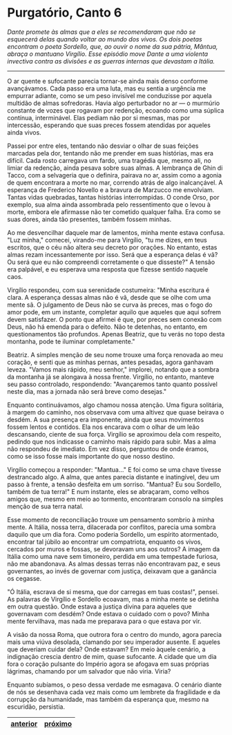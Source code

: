 # Purgatório, Canto 6

_Dante promete às almas que a eles se recomendaram que não se esquecerá delas quando voltar ao mundo dos vivos. Os dois poetas encontram o poeta Sordello, que, ao ouvir o nome da sua pátria, Mântua, abraça o mantuano Virgílio. Esse episódio move Dante a uma violenta invectiva contra as divisões e as guerras internas que devastam a Itália._

---

O ar quente e sufocante parecia tornar-se ainda mais denso conforme avançávamos. Cada passo era uma luta, mas eu sentia a urgência me empurrar adiante, como se um peso invisível me conduzisse por aquela multidão de almas sofredoras. Havia algo perturbador no ar — o murmúrio constante de vozes que rogavam por redenção, ecoando como uma súplica contínua, interminável. Elas pediam não por si mesmas, mas por intercessão, esperando que suas preces fossem atendidas por aqueles ainda vivos.

Passei por entre eles, tentando não desviar o olhar de suas feições marcadas pela dor, tentando não me prender em suas histórias, mas era difícil. Cada rosto carregava um fardo, uma tragédia que, mesmo ali, no limiar da redenção, ainda pesava sobre suas almas. A lembrança de Ghin di Tacco, com a selvageria que o definira, pairava no ar, assim como a agonia de quem encontrara a morte no mar, correndo atrás de algo inalcançável. A esperança de Frederico Novello e a bravura de Marzucco me envolviam. Tantas vidas quebradas, tantas histórias interrompidas. O conde Orso, por exemplo, sua alma ainda assombrada pelo ressentimento que o levou à morte, embora ele afirmasse não ter cometido qualquer falha. Era como se suas dores, ainda tão presentes, também fossem minhas.

Ao me desvencilhar daquele mar de lamentos, minha mente estava confusa. "Luz minha," comecei, virando-me para Virgílio, "tu me dizes, em teus escritos, que o céu não altera seu decreto por orações. No entanto, estas almas rezam incessantemente por isso. Será que a esperança delas é vã? Ou será que eu não compreendi corretamente o que disseste?" A tensão era palpável, e eu esperava uma resposta que fizesse sentido naquele caos.

Virgílio respondeu, com sua serenidade costumeira: "Minha escritura é clara. A esperança dessas almas não é vã, desde que se olhe com uma mente sã. O julgamento de Deus não se curva às preces, mas o fogo do amor pode, em um instante, completar aquilo que aqueles que aqui sofrem devem satisfazer. O ponto que afirmei é que, por preces sem conexão com Deus, não há emenda para o defeito. Não te detenhas, no entanto, em questionamentos tão profundos. Apenas Beatriz, que tu verás no topo desta montanha, pode te iluminar completamente."

Beatriz. A simples menção de seu nome trouxe uma força renovada ao meu coração, e senti que as minhas pernas, antes pesadas, agora ganhavam leveza. "Vamos mais rápido, meu senhor," implorei, notando que a sombra da montanha já se alongava à nossa frente. Virgílio, no entanto, manteve seu passo controlado, respondendo: "Avançaremos tanto quanto possível neste dia, mas a jornada não será breve como desejas."

Enquanto continuávamos, algo chamou nossa atenção. Uma figura solitária, à margem do caminho, nos observava com uma altivez que quase beirava o desdém. A sua presença era imponente, ainda que seus movimentos fossem lentos e contidos. Ela nos encarava com o olhar de um leão descansando, ciente de sua força. Virgílio se aproximou dela com respeito, pedindo que nos indicasse o caminho mais rápido para subir. Mas a alma não respondeu de imediato. Em vez disso, perguntou de onde éramos, como se isso fosse mais importante do que nosso destino.

Virgílio começou a responder: "Mantua..." E foi como se uma chave tivesse destrancado algo. A alma, que antes parecia distante e inatingível, deu um passo à frente, a tensão desfeita em um sorriso. "Mantua? Eu sou Sordello, também de tua terra!" E num instante, eles se abraçaram, como velhos amigos que, mesmo em meio ao tormento, encontraram consolo na simples menção de sua terra natal.

Esse momento de reconciliação trouxe um pensamento sombrio à minha mente. A Itália, nossa terra, dilacerada por conflitos, parecia uma sombra daquilo que um dia fora. Como poderia Sordello, um espírito atormentado, encontrar tal júbilo ao encontrar um compatriota, enquanto os vivos, cercados por muros e fossas, se devoravam uns aos outros? A imagem da Itália como uma nave sem timoneiro, perdida em uma tempestade furiosa, não me abandonava. As almas dessas terras não encontravam paz, e seus governantes, ao invés de governar com justiça, deixavam que a ganância os cegasse.

"Ó Itália, escrava de si mesma, que dor carregas em tuas costas!", pensei. As palavras de Virgílio e Sordello ecoavam, mas a minha mente se detinha em outra questão. Onde estava a justiça divina para aqueles que governavam com desdém? Onde estava o cuidado com o povo? Minha mente fervilhava, mas nada me preparava para o que estava por vir.

A visão da nossa Roma, que outrora fora o centro do mundo, agora parecia mais uma viúva desolada, clamando por seu imperador ausente. E aqueles que deveriam cuidar dela? Onde estavam? Em meio àquele cenário, a indignação crescia dentro de mim, quase sufocante. A cidade que um dia fora o coração pulsante do Império agora se afogava em suas próprias lágrimas, chamando por um salvador que não viria. Viria?

Enquanto subíamos, o peso dessa verdade me esmagava. O cenário diante de nós se desenhava cada vez mais como um lembrete da fragilidade e da corrupção da humanidade, mas também da esperança que, mesmo na escuridão, persistia.

| [anterior](/b_purgatorio/5/README.md) | [próximo](/b_purgatorio/7/README.md) |
|----------|---------|